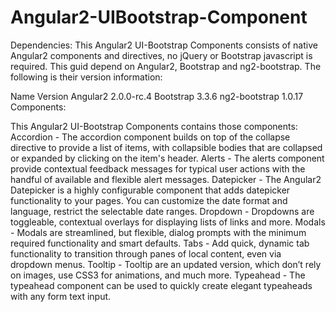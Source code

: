 # Angular2-UIBootstrap-Component

Dependencies:
This Angular2 UI-Bootstrap Components consists of native Angular2 components and directives, no jQuery or Bootstrap javascript is required.
This guid depend on Angular2, Bootstrap and ng2-bootstrap. The following is their version information:

Name	Version
Angular2	2.0.0-rc.4
Bootstrap	3.3.6
ng2-bootstrap	1.0.17
Components:

This Angular2 UI-Bootstrap Components contains those components:
Accordion - The accordion component builds on top of the collapse directive to provide a list of items, with collapsible bodies that are collapsed or expanded by clicking on the item's header.
Alerts - The alerts component provide contextual feedback messages for typical user actions with the handful of available and flexible alert messages.
Datepicker - The Angular2 Datepicker is a highly configurable component that adds datepicker functionality to your pages. You can customize the date format and language, restrict the selectable date ranges.
Dropdown - Dropdowns are toggleable, contextual overlays for displaying lists of links and more.
Modals - Modals are streamlined, but flexible, dialog prompts with the minimum required functionality and smart defaults.
Tabs - Add quick, dynamic tab functionality to transition through panes of local content, even via dropdown menus.
Tooltip - Tooltip are an updated version, which don’t rely on images, use CSS3 for animations, and much more.
Typeahead - The typeahead component can be used to quickly create elegant typeaheads with any form text input.
